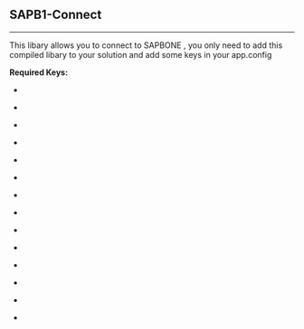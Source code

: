 ﻿<h2>SAPB1-Connect</h2>
<hr />
<p>This libary allows you to connect to SAPBONE , you only need to add this compiled libary to your solution and add some keys in your app.config</p>

<b>Required Keys:</b>
<ul>
<li><pre><add key="server" value="YOURSERVERNAME" /></pre><li>
<li><pre><add key="licenseserver" value="YOURSERVERNAME:30000" /></pre><li>
<li><pre><add key="dbuser" value="yourdbusername" /></pre><li>
<li><pre><add key="dbpass" value="yourdbpassword" /></pre><li>
<li><pre><add key="company" value="yourcompanydb" /></pre><li>
<li><pre><add key="user" value="SAP_USER" /></pre><li>
<li><pre><add key="pass" value="SAP_USER_PASSWORD" /></pre><li>
</ul>